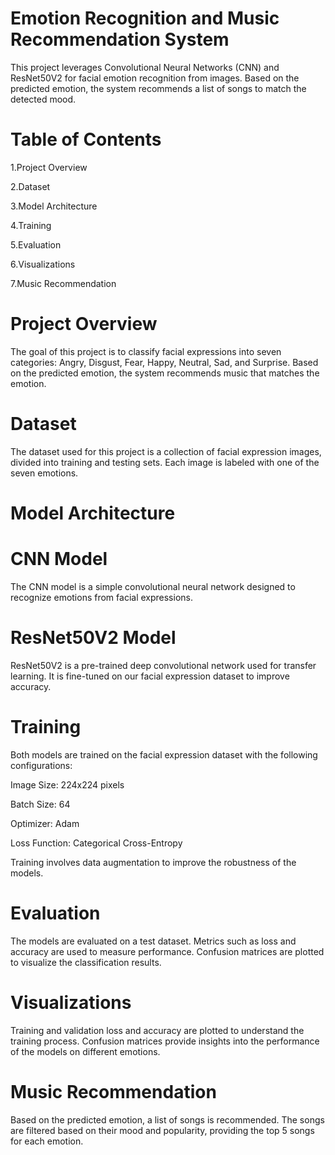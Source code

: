 # Emotion Recognition and Music Recommendation System

This project leverages Convolutional Neural Networks (CNN) and ResNet50V2 for facial emotion recognition from images. Based on the predicted emotion, the system recommends a list of songs to match the detected mood.
# Table of Contents
1.Project Overview

2.Dataset

3.Model Architecture

4.Training

5.Evaluation

6.Visualizations

7.Music Recommendation

# Project Overview
The goal of this project is to classify facial expressions into seven categories: Angry, Disgust, Fear, Happy, Neutral, Sad, and Surprise. Based on the predicted emotion, the system recommends music that matches the emotion.
# Dataset
The dataset used for this project is a collection of facial expression images, divided into training and testing sets. Each image is labeled with one of the seven emotions.
# Model Architecture
# CNN Model
The CNN model is a simple convolutional neural network designed to recognize emotions from facial expressions.

# ResNet50V2 Model
ResNet50V2 is a pre-trained deep convolutional network used for transfer learning. It is fine-tuned on our facial expression dataset to improve accuracy.

# Training
Both models are trained on the facial expression dataset with the following configurations:

Image Size: 224x224 pixels

Batch Size: 64

Optimizer: Adam

Loss Function: Categorical Cross-Entropy

Training involves data augmentation to improve the robustness of the models.


# Evaluation
The models are evaluated on a test dataset. Metrics such as loss and accuracy are used to measure performance. Confusion matrices are plotted to visualize the classification results.


# Visualizations
Training and validation loss and accuracy are plotted to understand the training process. Confusion matrices provide insights into the performance of the models on different emotions.

# Music Recommendation
Based on the predicted emotion, a list of songs is recommended. The songs are filtered based on their mood and popularity, providing the top 5 songs for each emotion.

